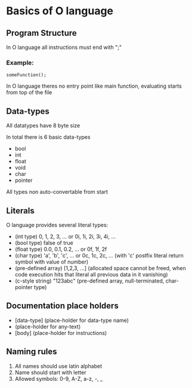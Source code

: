 # Basics of O language

## Program Structure

In O language all instructions must end with ";"

### Example:
    someFunction();
    
In O language theres no entry point like main function, evaluating starts from top of the file

## Data-types
All datatypes have 8 byte size

In total there is 6 basic data-types

+ bool
+ int
+ float
+ void
+ char
+ pointer

All types non auto-convertable from start

## Literals
O language provides several literal types:

+ (int type) 0, 1, 2, 3, ... or 0i, 1i, 2i, 3i, 4i, ...
+ (bool type) false of true
+ (float type) 0.0, 0.1, 0.2, ... or 0f, 1f, 2f
+ (char type) 'a', 'b', 'c', ... or 0c, 1c, 2c, ... (with 'c' postfix literal return symbol with value of number)
+ (pre-defined array) \[1,2,3, ...\] (allocated space cannot be freed, when code execution hits that literal all previous data in it vanishing)
+ (c-style string) "123abc" (pre-defined array, null-terminated, char-pointer type) 

## Documentation place holders

+ \[data-type\] (place-holder for data-type name)
+ <name> (place-holder for any-text)
+ \[body\] (place-holder for instructions)

## Naming rules

1. All names should use latin alphabet
2. Name should start with letter
3. Allowed symbols: 0-9, A-Z, a-z, -, \_ 
